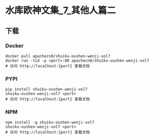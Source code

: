 # 水库欧神文集_7_其他人篇二

## 下载

### Docker

```
docker pull apachecn0/shuiku-oushen-wenji-vol7
docker run -tid -p <port>:80 apachecn0/shuiku-oushen-wenji-vol7
# 访问 http://localhost:{port} 查看文档
```

### PYPI

```
pip install shuiku-oushen-wenji-vol7
shuiku-oushen-wenji-vol7 <port>
# 访问 http://localhost:{port} 查看文档
```

### NPM

```
npm install -g shuiku-oushen-wenji-vol7
shuiku-oushen-wenji-vol7 <port>
# 访问 http://localhost:{port} 查看文档
```
